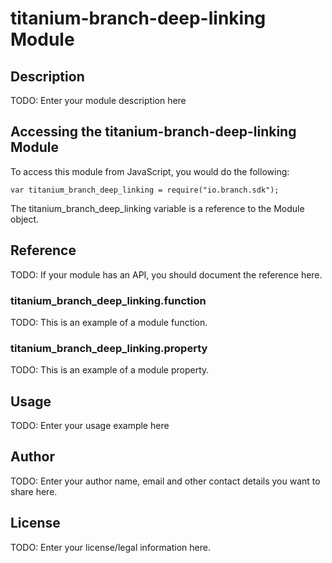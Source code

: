 # titanium-branch-deep-linking Module

## Description

TODO: Enter your module description here

## Accessing the titanium-branch-deep-linking Module

To access this module from JavaScript, you would do the following:

    var titanium_branch_deep_linking = require("io.branch.sdk");

The titanium_branch_deep_linking variable is a reference to the Module object.

## Reference

TODO: If your module has an API, you should document
the reference here.

### titanium_branch_deep_linking.function

TODO: This is an example of a module function.

### titanium_branch_deep_linking.property

TODO: This is an example of a module property.

## Usage

TODO: Enter your usage example here

## Author

TODO: Enter your author name, email and other contact
details you want to share here.

## License

TODO: Enter your license/legal information here.
